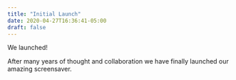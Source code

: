 ```yaml
---
title: "Initial Launch"
date: 2020-04-27T16:36:41-05:00
draft: false
---
```


We launched!

After many years of thought and collaboration we have finally launched our amazing screensaver.
